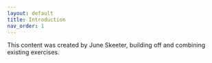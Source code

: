 ```yaml
---
layout: default
title: Introduction
nav_order: 1
---
```

This content was created by June Skeeter, building off and combining existing exercises.